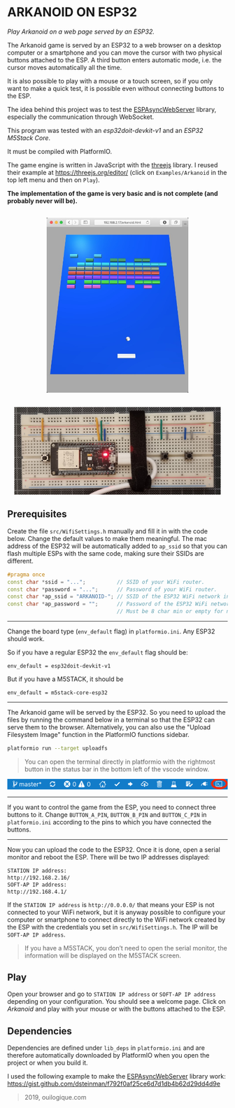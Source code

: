 # ARKANOID ON ESP32

_Play Arkanoid on a web page served by an ESP32._

The Arkanoid game is served by an ESP32 to a web browser on a desktop computer or a smartphone and you can move the cursor with two physical buttons attached to the ESP. A third button enters automatic mode, i.e. the cursor moves automatically all the time.

It is also possible to play with a mouse or a touch screen, so if you only want to make a quick test, it is possible even without connecting buttons to the ESP.

The idea behind this project was to test the [ESPAsyncWebServer](https://github.com/me-no-dev/ESPAsyncWebServer/blob/master/README.md) library, especially the communication through WebSocket.

This program was tested with an _esp32doit-devkit-v1_ and an _ESP32 M5Stack Core_.

It must be compiled with PlatformIO.

The game engine is written in JavaScript with the [threejs](https://threejs.org) library. I reused their example at <https://threejs.org/editor/> (click on `Examples/Arkanoid` in the top left menu and then on `Play`).

**The implementation of the game is very basic and is not complete (and probably never will be).**

<p align="center" style="margin-top:30px">
<img height=400px alt="Arkanoid on ESP32" src="images/arkanoid.jpg" />
</p>

<p align="center" style="margin-top:30px">
<img height=200px alt="Arkanoid on ESP32" src="images/arkanoid-on-esp32doit-devkit-v1-lowres.jpg" />
</p>

## Prerequisites

Create the file `src/WifiSettings.h` manually and fill it in with the code below. Change the default values to make them meaningful. The mac address of the ESP32 will be automatically added to `ap_ssid` so that you can flash multiple ESPs with the same code, making sure their SSIDs are different.

```cpp
#pragma once
const char *ssid = "...";          // SSID of your WiFi router.
const char *password = "...";      // Password of your WiFi router.
const char *ap_ssid = "ARKANOID-"; // SSID of the ESP32 WiFi network in soft-AP mode (15 char max).
const char *ap_password = "";      // Password of the ESP32 WiFi network in soft-AP mode.
                                   // Must be 8 char min or empty for no password.
```

---

Change the board type (`env_default` flag) in `platformio.ini`. Any ESP32 should work.

So if you have a regular ESP32 the `env_default` flag should be:

    env_default = esp32doit-devkit-v1

But if you have a M5STACK, it should be

    env_default = m5stack-core-esp32

---

The Arkanoid game will be served by the ESP32. So you need to upload the files by running the command below in a terminal so that the ESP32 can serve them to the browser.
Alternatively, you can also use the "Upload Filesystem Image" function in the PlatformIO functions sidebar.

```bash
platformio run --target uploadfs
```

> You can open the terminal directly in platformio with the rightmost button in the status bar in the bottom left of the vscode window.

![PlatformIO status bar terminal button](images/pio-status-bar-terminal.png)

---

If you want to control the game from the ESP, you need to connect three buttons to it. Change `BUTTON_A_PIN`, `BUTTON_B_PIN` and `BUTTON_C_PIN` in `platformio.ini` according to the pins to which you have connected the buttons.

---

Now you can upload the code to the ESP32. Once it is done, open a serial monitor and reboot the ESP. There will be two IP addresses displayed:

    STATION IP address:
    http://192.168.2.16/
    SOFT-AP IP address:
    http://192.168.4.1/

If the `STATION IP address` is `http://0.0.0.0/` that means your ESP is not connected to your WiFi network, but it is anyway possible to configure your computer or smartphone to connect directly to the WiFi network created by the ESP with the credentials you set in `src/WifiSettings.h`. The IP will be `SOFT-AP IP address`.

> If you have a M5STACK, you don’t need to open the serial monitor, the information will be displayed on the M5STACK screen.

## Play

Open your browser and go to `STATION IP address` or `SOFT-AP IP address` depending on your configuration. You should see a welcome page. Click on _Arkanoid_ and play with your mouse or with the buttons attached to the ESP.

## Dependencies

Dependencies are defined under `lib_deps` in `platformio.ini` and are therefore automatically downloaded by PlatformIO when you open the project or when you build it.

I used the following example to make the [ESPAsyncWebServer](https://github.com/me-no-dev/ESPAsyncWebServer/blob/master/README.md) library work:
<https://gist.github.com/dsteinman/f792f0af25ce6d7d1db4b62d29dd4d9e>

> 2019, ouilogique.com
